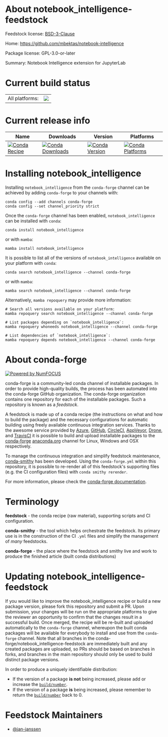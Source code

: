 About notebook_intelligence-feedstock
=====================================

Feedstock license: [BSD-3-Clause](https://github.com/conda-forge/notebook_intelligence-feedstock/blob/main/LICENSE.txt)

Home: https://github.com/mbektas/notebook-intelligence

Package license: GPL-3.0-or-later

Summary: Notebook Intelligence extension for JupyterLab

Current build status
====================


<table><tr><td>All platforms:</td>
    <td>
      <a href="https://dev.azure.com/conda-forge/feedstock-builds/_build/latest?definitionId=24640&branchName=main">
        <img src="https://dev.azure.com/conda-forge/feedstock-builds/_apis/build/status/notebook_intelligence-feedstock?branchName=main">
      </a>
    </td>
  </tr>
</table>

Current release info
====================

| Name | Downloads | Version | Platforms |
| --- | --- | --- | --- |
| [![Conda Recipe](https://img.shields.io/badge/recipe-notebook__intelligence-green.svg)](https://anaconda.org/conda-forge/notebook_intelligence) | [![Conda Downloads](https://img.shields.io/conda/dn/conda-forge/notebook_intelligence.svg)](https://anaconda.org/conda-forge/notebook_intelligence) | [![Conda Version](https://img.shields.io/conda/vn/conda-forge/notebook_intelligence.svg)](https://anaconda.org/conda-forge/notebook_intelligence) | [![Conda Platforms](https://img.shields.io/conda/pn/conda-forge/notebook_intelligence.svg)](https://anaconda.org/conda-forge/notebook_intelligence) |

Installing notebook_intelligence
================================

Installing `notebook_intelligence` from the `conda-forge` channel can be achieved by adding `conda-forge` to your channels with:

```
conda config --add channels conda-forge
conda config --set channel_priority strict
```

Once the `conda-forge` channel has been enabled, `notebook_intelligence` can be installed with `conda`:

```
conda install notebook_intelligence
```

or with `mamba`:

```
mamba install notebook_intelligence
```

It is possible to list all of the versions of `notebook_intelligence` available on your platform with `conda`:

```
conda search notebook_intelligence --channel conda-forge
```

or with `mamba`:

```
mamba search notebook_intelligence --channel conda-forge
```

Alternatively, `mamba repoquery` may provide more information:

```
# Search all versions available on your platform:
mamba repoquery search notebook_intelligence --channel conda-forge

# List packages depending on `notebook_intelligence`:
mamba repoquery whoneeds notebook_intelligence --channel conda-forge

# List dependencies of `notebook_intelligence`:
mamba repoquery depends notebook_intelligence --channel conda-forge
```


About conda-forge
=================

[![Powered by
NumFOCUS](https://img.shields.io/badge/powered%20by-NumFOCUS-orange.svg?style=flat&colorA=E1523D&colorB=007D8A)](https://numfocus.org)

conda-forge is a community-led conda channel of installable packages.
In order to provide high-quality builds, the process has been automated into the
conda-forge GitHub organization. The conda-forge organization contains one repository
for each of the installable packages. Such a repository is known as a *feedstock*.

A feedstock is made up of a conda recipe (the instructions on what and how to build
the package) and the necessary configurations for automatic building using freely
available continuous integration services. Thanks to the awesome service provided by
[Azure](https://azure.microsoft.com/en-us/services/devops/), [GitHub](https://github.com/),
[CircleCI](https://circleci.com/), [AppVeyor](https://www.appveyor.com/),
[Drone](https://cloud.drone.io/welcome), and [TravisCI](https://travis-ci.com/)
it is possible to build and upload installable packages to the
[conda-forge](https://anaconda.org/conda-forge) [anaconda.org](https://anaconda.org/)
channel for Linux, Windows and OSX respectively.

To manage the continuous integration and simplify feedstock maintenance,
[conda-smithy](https://github.com/conda-forge/conda-smithy) has been developed.
Using the ``conda-forge.yml`` within this repository, it is possible to re-render all of
this feedstock's supporting files (e.g. the CI configuration files) with ``conda smithy rerender``.

For more information, please check the [conda-forge documentation](https://conda-forge.org/docs/).

Terminology
===========

**feedstock** - the conda recipe (raw material), supporting scripts and CI configuration.

**conda-smithy** - the tool which helps orchestrate the feedstock.
                   Its primary use is in the construction of the CI ``.yml`` files
                   and simplify the management of *many* feedstocks.

**conda-forge** - the place where the feedstock and smithy live and work to
                  produce the finished article (built conda distributions)


Updating notebook_intelligence-feedstock
========================================

If you would like to improve the notebook_intelligence recipe or build a new
package version, please fork this repository and submit a PR. Upon submission,
your changes will be run on the appropriate platforms to give the reviewer an
opportunity to confirm that the changes result in a successful build. Once
merged, the recipe will be re-built and uploaded automatically to the
`conda-forge` channel, whereupon the built conda packages will be available for
everybody to install and use from the `conda-forge` channel.
Note that all branches in the conda-forge/notebook_intelligence-feedstock are
immediately built and any created packages are uploaded, so PRs should be based
on branches in forks, and branches in the main repository should only be used to
build distinct package versions.

In order to produce a uniquely identifiable distribution:
 * If the version of a package **is not** being increased, please add or increase
   the [``build/number``](https://docs.conda.io/projects/conda-build/en/latest/resources/define-metadata.html#build-number-and-string).
 * If the version of a package **is** being increased, please remember to return
   the [``build/number``](https://docs.conda.io/projects/conda-build/en/latest/resources/define-metadata.html#build-number-and-string)
   back to 0.

Feedstock Maintainers
=====================

* [@jan-janssen](https://github.com/jan-janssen/)

